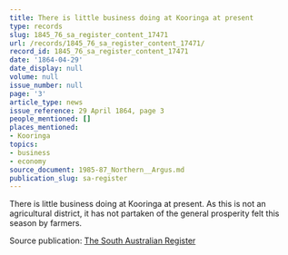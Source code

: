 ```yaml
---
title: There is little business doing at Kooringa at present
type: records
slug: 1845_76_sa_register_content_17471
url: /records/1845_76_sa_register_content_17471/
record_id: 1845_76_sa_register_content_17471
date: '1864-04-29'
date_display: null
volume: null
issue_number: null
page: '3'
article_type: news
issue_reference: 29 April 1864, page 3
people_mentioned: []
places_mentioned:
- Kooringa
topics:
- business
- economy
source_document: 1985-87_Northern__Argus.md
publication_slug: sa-register
---
```


There is little business doing at Kooringa at present.  As this is not an agricultural district, it has not partaken of the general prosperity felt this season by farmers.

Source publication: [The South Australian Register](/publications/sa-register/)
